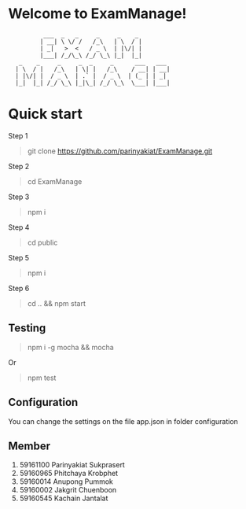 # Welcome to ExamManage!

              ___  _   _     _     _    _
             | __| \ \/ /   /_\   | \  / |
             | _|   >  <   / _ \  | |\/| |
             |___| /_/\_\ /_/ \_\ |_|  |_|
       _    _     _     _  _     _      ___   ___
      | \  / |   /_\   | \| |   /_\    / __| | __|
      | |\/| |  / _ \  | .` |  / _ \  | (_ | | _|
      |_|  |_| /_/ \_\ |_|\_| /_/ \_\  \___| |___|

# Quick start

Step 1
> git clone https://github.com/parinyakiat/ExamManage.git

Step 2

> cd ExamManage

Step 3

> npm i

Step 4

> cd public

Step 5

> npm i

Step 6

> cd .. && npm start

## Testing

> npm i -g mocha && mocha

Or

> npm test

## Configuration

You can change the settings on the file app.json in folder configuration

## Member

 1. 59161100 Parinyakiat Sukprasert
 2. 59160965 Phitchaya Krobphet
 3. 59160014 Anupong Pummok
 4. 59160002 Jakgrit Chuenboon
 5. 59160545 Kachain Jantalat

